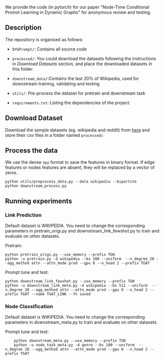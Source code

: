 We provide the code (in pytorch) for our paper "Node-Time Conditional Promot Learning in Dynamic Graphs" for anonymous review and testing.

## Description

The repository is organised as follows:

*   `DYGPrompt/`: Contains all source code

*   `processed/`: You could download the datasets following the instructions in *Download Datasets* section, and place the downloaded datasets in this folder.

*   `downstream_data/`:Contains the last 20% of  Wikipedia, used for downstream training, validating and testing

*   `utils/`: Pre-process the dataset for pretrain and downstream task

*   `requirements.txt`: Listing the dependencies of the project.

## Download Dataset

Download the sample datasets (eg. wikipedia and reddit) from
[here](http://snap.stanford.edu/jodie/) and store their csv files in a folder named
`processed/`.

## Process the data

We use the dense `npy` format to save the features in binary format. If edge features or nodes
features are absent, they will be replaced by a vector of zeros.

```{bash}
python utils/preprocess_data.py --data wikipedia --bipartite
python downstream_process.py
```

## Running experiments

### Link Prediction

Default dataset is WIKIPEDIA. You need to change the corresponding parameters in pretrain\_origi.py and  downstream\_link\_fewshot.py to train and evaluate on other datasets.

Pretrain:

```{bash}
python pretrain_origi.py --use_memory --prefix TGN
python -u pretrain.py -d wikipedia --bs 200 --uniform  --n_degree 20 --agg_method attn --attn_mode prod --gpu 0 --n_head 2 --prefix TGAT
```

Prompt tune and test:

```{bash}
python downstream_link_fewshot.py --use_memory --prefix TGN
python -u downstream_link_meta.py -d wikipedia --bs 512 --uniform  --n_degree 20 --agg_method attn --attn_mode prod --gpu 0 --n_head 2 --prefix TGAT --name TGAT_LINK --fn saved
```

### Node Classification

Default dataset is WIKIPEDIA. You need to change the corresponding parameters in downstream\_meta.py to train and evaluate on other datasets.

Prompt tune and test:

```{bash}
    python downstream_meta.py --use_memory --prefix TGN
    python -u node_task_meta.py -d genre --bs 100 --uniform  --n_degree 20 --agg_method attn --attn_mode prod --gpu 0 --n_head 2 --prefix TGAT
```
